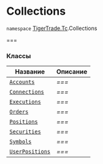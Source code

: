 
# Collections

`namespace` [TigerTrade.Tc](../TigerTrade.Tc.md).Collections

===


### Классы
| Название | Описание |
| --- | --- |
| [`Accounts`](./Collections/Accounts.cs.md) | *===* |
| [`Connections`](./Collections/Connections.cs.md) | *===* |
| [`Executions`](./Collections/Executions.cs.md) | *===* |
| [`Orders`](./Collections/Orders.cs.md) | *===* |
| [`Positions`](./Collections/Positions.cs.md) | *===* |
| [`Securities`](./Collections/Securities.cs.md) | *===* |
| [`Symbols`](./Collections/Symbols.cs.md) | *===* |
| [`UserPositions`](./Collections/UserPositions.cs.md) | *===* |
